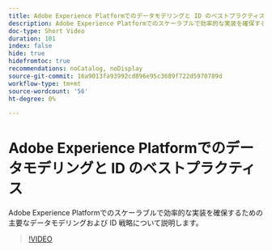 ```yaml
---
title: Adobe Experience Platformでのデータモデリングと ID のベストプラクティス
description: Adobe Experience Platformでのスケーラブルで効率的な実装を確保するための主要なデータモデリングおよび ID 戦略について説明します。
doc-type: Short Video
duration: 101
index: false
hide: true
hidefromtoc: true
recommendations: noCatalog, noDisplay
source-git-commit: 16a9013fa93992cd896e95c3689f722d5970789d
workflow-type: tm+mt
source-wordcount: '56'
ht-degree: 0%

---
```



# Adobe Experience Platformでのデータモデリングと ID のベストプラクティス

Adobe Experience Platformでのスケーラブルで効率的な実装を確保するための主要なデータモデリングおよび ID 戦略について説明します。

<!-- 72_S655_3442541_100_best-practices-for-data-modeling-and-identity-in-adobe-experience-platform -->
>[!VIDEO](https://video.tv.adobe.com/v/3458310/?learn=on&enablevpops=true)
